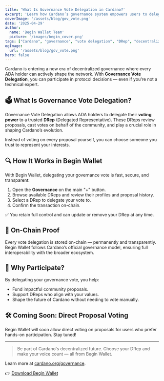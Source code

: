 ```yaml
---
title: 'What Is Governance Vote Delegation in Cardano?'
excerpt: 'Learn how Cardano’s governance system empowers users to delegate their voting power to DReps and shape the future of the network.'
coverImage: '/assets/blog/gov_vote.png'
date: '2025-04-29'
author:
  name: 'Begin Wallet Team'
  picture: '/images/begin_cover.png'
tags: ["Cardano", "governance", "vote delegation", "DRep", "decentralization", "ADA", "Begin Wallet"]
ogImage:
  url: '/assets/blog/gov_vote.png'
hero: false
---
```

<!-- Image here: /assets/blog/governance-vote-delegation-cover.png -->

Cardano is entering a new era of decentralized governance where every ADA holder can actively shape the network. With **Governance Vote Delegation**, you can participate in protocol decisions — even if you're not a technical expert.

## 🗳️ What Is Governance Vote Delegation?

Governance Vote Delegation allows ADA holders to delegate their **voting power** to a trusted **DRep** (Delegated Representative). These DReps review proposals, cast votes on behalf of the community, and play a crucial role in shaping Cardano’s evolution.

Instead of voting on every proposal yourself, you can choose someone you trust to represent your interests.

## 🔍 How It Works in Begin Wallet

With Begin Wallet, delegating your governance vote is fast, secure, and transparent:

1. Open the **Governance** on the main "+" button.
2. Browse available DReps and review their profiles and proposal history.
3. Select a DRep to delegate your vote to.
4. Confirm the transaction on-chain.

✅ You retain full control and can update or remove your DRep at any time.

## 🔐 On-Chain Proof

Every vote delegation is stored on-chain — permanently and transparently. Begin Wallet follows Cardano’s official governance model, ensuring full interoperability with the broader ecosystem.

## 🤝 Why Participate?

By delegating your governance vote, you help:
- Fund impactful community proposals.
- Support DReps who align with your values.
- Shape the future of Cardano without needing to vote manually.

## 🛠️ Coming Soon: Direct Proposal Voting

Begin Wallet will soon allow direct voting on proposals for users who prefer hands-on participation. Stay tuned!

---

> Be part of Cardano's decentralized future. Choose your DRep and make your voice count — all from Begin Wallet.

Learn more at [cardano.org/governance](https://cardano.org/governance).

👉 [Download Begin Wallet](https://begin.is/#download)
